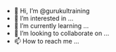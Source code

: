 - 👋 Hi, I’m @gurukultraining
- 👀 I’m interested in ...
- 🌱 I’m currently learning ...
- 💞️ I’m looking to collaborate on ...
- 📫 How to reach me ...

<!---
gurukultraining/gurukultraining is a ✨ special ✨ repository because its `README.md` (this file) appears on your GitHub profile.
You can click the Preview link to take a look at your changes.
--->
